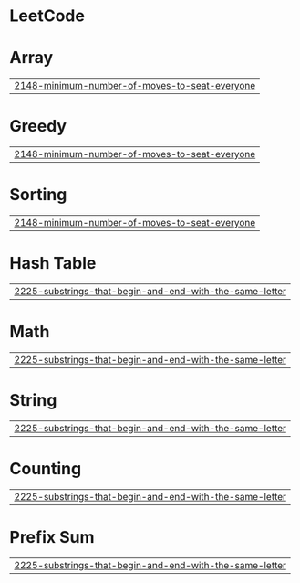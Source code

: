 # LeetCode


# Array
|  |
| ------- |
| [2148-minimum-number-of-moves-to-seat-everyone](https://github.com/yslee96/LeetCode/tree/master/2148-minimum-number-of-moves-to-seat-everyone) |
# Greedy
|  |
| ------- |
| [2148-minimum-number-of-moves-to-seat-everyone](https://github.com/yslee96/LeetCode/tree/master/2148-minimum-number-of-moves-to-seat-everyone) |
# Sorting
|  |
| ------- |
| [2148-minimum-number-of-moves-to-seat-everyone](https://github.com/yslee96/LeetCode/tree/master/2148-minimum-number-of-moves-to-seat-everyone) |
# Hash Table
|  |
| ------- |
| [2225-substrings-that-begin-and-end-with-the-same-letter](https://github.com/yslee96/LeetCode/tree/master/2225-substrings-that-begin-and-end-with-the-same-letter) |
# Math
|  |
| ------- |
| [2225-substrings-that-begin-and-end-with-the-same-letter](https://github.com/yslee96/LeetCode/tree/master/2225-substrings-that-begin-and-end-with-the-same-letter) |
# String
|  |
| ------- |
| [2225-substrings-that-begin-and-end-with-the-same-letter](https://github.com/yslee96/LeetCode/tree/master/2225-substrings-that-begin-and-end-with-the-same-letter) |
# Counting
|  |
| ------- |
| [2225-substrings-that-begin-and-end-with-the-same-letter](https://github.com/yslee96/LeetCode/tree/master/2225-substrings-that-begin-and-end-with-the-same-letter) |
# Prefix Sum
|  |
| ------- |
| [2225-substrings-that-begin-and-end-with-the-same-letter](https://github.com/yslee96/LeetCode/tree/master/2225-substrings-that-begin-and-end-with-the-same-letter) |